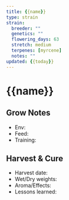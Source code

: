 ```yaml
---
title: {{name}}
type: strain
strain:
  breeder: ""
  genetics: ""
  flowering_days: 63
  stretch: medium
  terpenes: [myrcene]
  notes: ""
updated: {{today}}
---
```


# {{name}}

## Grow Notes
- Env: 
- Feed: 
- Training: 

## Harvest & Cure
- Harvest date: 
- Wet/Dry weights: 
- Aroma/Effects: 
- Lessons learned: 
